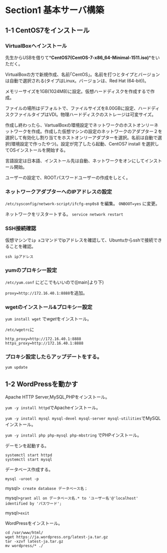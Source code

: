 # Section1 基本サーバ構築

## 1-1 CentOS7をインストール

### VirtualBoxへインストール

  先生からUSBを借りて*__CentOS7(CentOS-7-x86_64-Minimal-1511.iso)__*をいただく。

  VirtualBoxの方で新規作成、名前｢CentOS｣。名前を打つとタイプとバージョンは自動で選択される(タイプはLinux。バージョンは、Red Hat (64-bit))。

  メモリーサイズを1GB(1024MB)に設定。仮想ハードディスクを作成するで作成。

  ファイルの場所はデフォルトで、ファイルサイズを8.00GBに設定、ハードディスクファイルタイプはVDI。物理ハードディスクのストレージは可変サイズ。

  作成し終わったら、VartualBoxの環境設定でネットワークのホストオンリーネットワークを作成。作成した仮想マシンの設定のネットワークのアダプター２を選択して有効化し割り当てをホストオンリーアダプターを選択。名前は自動で選択(環境設定で作ったやつ)。設定が完了したら起動、CentOS7 install を選択してOSインストールを開始する。

  言語設定は日本語、インストール先は自動、ネットワークをオンにしてインストール開始。

  ユーザーの設定で、ROOTパスワードユーザーの作成をしとく。

### ネットワークアダプターへのIPアドレスの設定

  ``` /etc/sysconfig/network-script/ifcfg-enp0s8 ``` を編集。
  ``` ONBOOT=yes ``` に変更。 
  
  ネットワークをリスタートする。 
  ``` service network restart ```  

### SSH接続確認

  仮想マシンで``` ip a ```コマンドでipアドレスを確認して、Ubuntuからsshで接続できることを確認。

  ``` ssh ipアドレス ```

### yumのプロキシー設定

  ``` /etc/yum.conf ``` にどこでもいいので([main]より下)

  ``` proxy=http://172.16.40.1:8888 ```を追加。



### wgetのインストール&プロキシー設定



  ``` yum install wget ``` で*wget*をインストール。

  ``` /etc/wgetrc ```に

  ``` http_proxy=http://172.16.40.1:8888 ```   
  ``` https_proxy=http://172.16.40.1:8888 ``` 

### プロキシ設定したらアップデートをする。

  ``` yum update ```

## 1-2 WordPressを動かす

  Apache HTTP Server,MySQL,PHPをインストール。

  ``` yum -y install httpd ```でApacheインストール。

  ``` yum -y install mysql mysql-devel mysql-server mysql-utilities ```でMySQLインストール。

  ``` yum -y install php php-mysql php-mbstring ``` でPHPインストール。

  デーモンを起動する。

  ``` systemctl start httpd ```  
  ``` systemctl start mysql ```  

  データベース作成する。

  ``` mysql -uroot -p ```

  mysql>``` create database データベース名；```  

  mysql>``` grant all on データベース名.* to 'ユーザー名'@'localhost' identified by 'パスワード'; ```  

  mysql>``` exit ```  

  WordPressをインストール。
  ~~~
  cd /var/www/html/  
  wget https://ja.wordpress.org/latest-ja.tar.gz  
  tar -xzvf latest-ja.tar.gz  
  mv wordpress/* ./  
  ~~~

  
